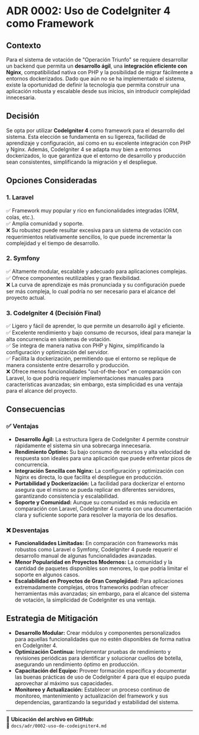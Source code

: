 # ADR 0002: Uso de CodeIgniter 4 como Framework

## Contexto
Para el sistema de votación de "Operación Triunfo" se requiere desarrollar un backend que permita un **desarrollo ágil**, una **integración eficiente con Nginx**, compatibilidad nativa con PHP y la posibilidad de migrar fácilmente a entornos dockerizados. Dado que aún no se ha implementado el sistema, existe la oportunidad de definir la tecnología que permita construir una aplicación robusta y escalable desde sus inicios, sin introducir complejidad innecesaria.

## Decisión
Se opta por utilizar **CodeIgniter 4** como framework para el desarrollo del sistema. Esta elección se fundamenta en su ligereza, facilidad de aprendizaje y configuración, así como en su excelente integración con PHP y Nginx. Además, CodeIgniter 4 se adapta muy bien a entornos dockerizados, lo que garantiza que el entorno de desarrollo y producción sean consistentes, simplificando la migración y el despliegue.

## Opciones Consideradas

### 1. **Laravel**
✅ Framework muy popular y rico en funcionalidades integradas (ORM, colas, etc.).  
✅ Amplia comunidad y soporte.  
❌ Su robustez puede resultar excesiva para un sistema de votación con requerimientos relativamente sencillos, lo que puede incrementar la complejidad y el tiempo de desarrollo.

### 2. **Symfony**
✅ Altamente modular, escalable y adecuado para aplicaciones complejas.  
✅ Ofrece componentes reutilizables y gran flexibilidad.  
❌ La curva de aprendizaje es más pronunciada y su configuración puede ser más compleja, lo cual podría no ser necesario para el alcance del proyecto actual.

### 3. **CodeIgniter 4 (Decisión Final)**
✅ Ligero y fácil de aprender, lo que permite un desarrollo ágil y eficiente.  
✅ Excelente rendimiento y bajo consumo de recursos, ideal para manejar la alta concurrencia en sistemas de votación.  
✅ Se integra de manera nativa con PHP y Nginx, simplificando la configuración y optimización del servidor.  
✅ Facilita la dockerización, permitiendo que el entorno se replique de manera consistente entre desarrollo y producción.  
❌ Ofrece menos funcionalidades "out-of-the-box" en comparación con Laravel, lo que podría requerir implementaciones manuales para características avanzadas; sin embargo, esta simplicidad es una ventaja para el alcance del proyecto.

## Consecuencias

### ✅ **Ventajas**
- **Desarrollo Ágil:** La estructura ligera de CodeIgniter 4 permite construir rápidamente el sistema sin una sobrecarga innecesaria.
- **Rendimiento Óptimo:** Su bajo consumo de recursos y alta velocidad de respuesta son ideales para una aplicación que puede enfrentar picos de concurrencia.
- **Integración Sencilla con Nginx:** La configuración y optimización con Nginx es directa, lo que facilita el despliegue en producción.
- **Portabilidad y Dockerización:** La facilidad para dockerizar el entorno asegura que el mismo se pueda replicar en diferentes servidores, garantizando consistencia y escalabilidad.
- **Soporte y Comunidad:** Aunque su comunidad es más reducida en comparación con Laravel, CodeIgniter 4 cuenta con una documentación clara y suficiente soporte para resolver la mayoría de los desafíos.

### ❌ **Desventajas**
- **Funcionalidades Limitadas:** En comparación con frameworks más robustos como Laravel o Symfony, CodeIgniter 4 puede requerir el desarrollo manual de algunas funcionalidades avanzadas.
- **Menor Popularidad en Proyectos Modernos:** La comunidad y la cantidad de paquetes disponibles son menores, lo que podría limitar el soporte en algunos casos.
- **Escalabilidad en Proyectos de Gran Complejidad:** Para aplicaciones extremadamente complejas, otros frameworks podrían ofrecer herramientas más avanzadas; sin embargo, para el alcance del sistema de votación, la simplicidad de CodeIgniter es una ventaja.

## Estrategia de Mitigación
- **Desarrollo Modular:** Crear módulos y componentes personalizados para aquellas funcionalidades que no estén disponibles de forma nativa en CodeIgniter 4.
- **Optimización Continua:** Implementar pruebas de rendimiento y revisiones periódicas para identificar y solucionar cuellos de botella, asegurando un rendimiento óptimo en producción.
- **Capacitación del Equipo:** Proveer formación específica y documentar las buenas prácticas de uso de CodeIgniter 4 para que el equipo pueda aprovechar al máximo sus capacidades.
- **Monitoreo y Actualización:** Establecer un proceso continuo de monitoreo, mantenimiento y actualización del framework y sus dependencias, garantizando la seguridad y estabilidad del sistema.

---

📌 **Ubicación del archivo en GitHub:**  
📂 `docs/adr/0002-uso-de-codeigniter4.md`


